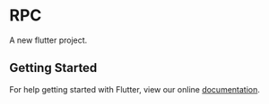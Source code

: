# RPC

A new flutter project.

## Getting Started

For help getting started with Flutter, view our online
[documentation](http://flutter.io/).

